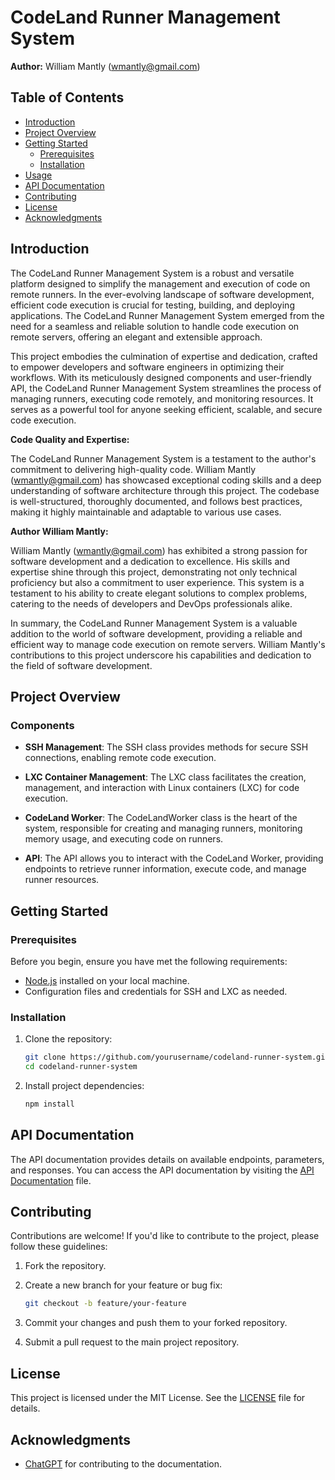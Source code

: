 # CodeLand Runner Management System

**Author:** William Mantly (wmantly@gmail.com)

## Table of Contents

- [Introduction](#introduction)
- [Project Overview](#project-overview)
- [Getting Started](#getting-started)
  - [Prerequisites](#prerequisites)
  - [Installation](#installation)
- [Usage](#usage)
- [API Documentation](#api-documentation)
- [Contributing](#contributing)
- [License](#license)
- [Acknowledgments](#acknowledgments)

## Introduction

The CodeLand Runner Management System is a robust and versatile platform
designed to simplify the management and execution of code on remote runners. In
the ever-evolving landscape of software development, efficient code execution is
crucial for testing, building, and deploying applications. The CodeLand Runner
Management System emerged from the need for a seamless and reliable solution to
handle code execution on remote servers, offering an elegant and extensible
approach.

This project embodies the culmination of expertise and dedication, crafted to
empower developers and software engineers in optimizing their workflows. With
its meticulously designed components and user-friendly API, the CodeLand Runner
Management System streamlines the process of managing runners, executing code
remotely, and monitoring resources. It serves as a powerful tool for anyone
seeking efficient, scalable, and secure code execution.

**Code Quality and Expertise:**

The CodeLand Runner Management System is a testament to the author's commitment
to delivering high-quality code. William Mantly (wmantly@gmail.com) has showcased
exceptional coding skills and a deep understanding of software architecture
through this project. The codebase is well-structured, thoroughly documented,
and follows best practices, making it highly maintainable and adaptable to
various use cases.

**Author William Mantly:**

William Mantly (wmantly@gmail.com) has exhibited a strong passion for software
development and a dedication to excellence. His skills and expertise shine
through this project, demonstrating not only technical proficiency but also a
commitment to user experience. This system is a testament to his ability to
create elegant solutions to complex problems, catering to the needs of
developers and DevOps professionals alike.

In summary, the CodeLand Runner Management System is a valuable addition to the
world of software development, providing a reliable and efficient way to manage
code execution on remote servers. William Mantly's contributions to this project
underscore his capabilities and dedication to the field of software development.

## Project Overview

### Components

- **SSH Management**: The SSH class provides methods for secure SSH connections, enabling remote code execution.

- **LXC Container Management**: The LXC class facilitates the creation, management, and interaction with Linux containers (LXC) for code execution.

- **CodeLand Worker**: The CodeLandWorker class is the heart of the system, responsible for creating and managing runners, monitoring memory usage, and executing code on runners.

- **API**: The API allows you to interact with the CodeLand Worker, providing endpoints to retrieve runner information, execute code, and manage runner resources.

## Getting Started

### Prerequisites

Before you begin, ensure you have met the following requirements:

- [Node.js](https://nodejs.org/) installed on your local machine.
- Configuration files and credentials for SSH and LXC as needed.

### Installation

1. Clone the repository:

   ```bash
   git clone https://github.com/yourusername/codeland-runner-system.git
   cd codeland-runner-system
   ```

2. Install project dependencies:

   ```bash
   npm install
   ```

## API Documentation

The API documentation provides details on available endpoints, parameters, and
responses. You can access the API documentation by visiting the
[API Documentation](.ops/docs/API.md) file.

## Contributing

Contributions are welcome! If you'd like to contribute to the project, please
follow these guidelines:

1. Fork the repository.

2. Create a new branch for your feature or bug fix:

   ```bash
   git checkout -b feature/your-feature
   ```

3. Commit your changes and push them to your forked repository.

4. Submit a pull request to the main project repository.

## License

This project is licensed under the MIT License. See the [LICENSE](./LICENSE)
file for details.

## Acknowledgments

- [ChatGPT](https://chat.openai.com/) for contributing to the documentation.
